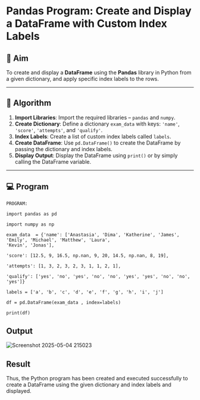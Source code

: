 # Pandas Program: Create and Display a DataFrame with Custom Index Labels

## 🎯 Aim

To create and display a **DataFrame** using the **Pandas** library in Python from a given dictionary, and apply specific index labels to the rows.

---

## 🧠 Algorithm

1. **Import Libraries**: Import the required libraries – `pandas` and `numpy`.
2. **Create Dictionary**: Define a dictionary `exam_data` with keys: `'name'`, `'score'`, `'attempts'`, and `'qualify'`.
3. **Index Labels**: Create a list of custom index labels called `labels`.
4. **Create DataFrame**: Use `pd.DataFrame()` to create the DataFrame by passing the dictionary and index labels.
5. **Display Output**: Display the DataFrame using `print()` or by simply calling the DataFrame variable.

---

## 💻 Program
```
PROGRAM: 

import pandas as pd 

import numpy as np 

exam_data  = {'name': ['Anastasia', 'Dima', 'Katherine', 'James', 'Emily', 'Michael', 'Matthew', 'Laura', 
'Kevin', 'Jonas'], 

'score': [12.5, 9, 16.5, np.nan, 9, 20, 14.5, np.nan, 8, 19], 

'attempts': [1, 3, 2, 3, 2, 3, 1, 1, 2, 1], 

'qualify': ['yes', 'no', 'yes', 'no', 'no', 'yes', 'yes', 'no', 'no', 'yes']} 

labels = ['a', 'b', 'c', 'd', 'e', 'f', 'g', 'h', 'i', 'j'] 

df = pd.DataFrame(exam_data , index=labels) 

print(df)
```
## Output
![Screenshot 2025-05-04 215023](https://github.com/user-attachments/assets/b3868acf-0292-43c4-9096-1d948bf7a910)

## Result
Thus, the Python program has been created and executed successfully to create a DataFrame using 
the given dictionary and index labels and displayed.
